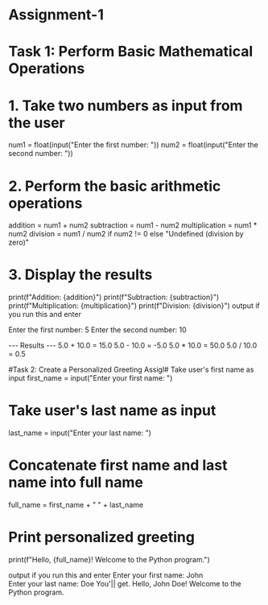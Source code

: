 # Assignment-1
# Task 1: Perform Basic Mathematical Operations

# 1. Take two numbers as input from the user
num1 = float(input("Enter the first number: "))
num2 = float(input("Enter the second number: "))

# 2. Perform the basic arithmetic operations
addition = num1 + num2
subtraction = num1 - num2
multiplication = num1 * num2
division = num1 / num2 if num2 != 0 else "Undefined (division by zero)"

# 3. Display the results
print(f"Addition: {addition}")
print(f"Subtraction: {subtraction}")
print(f"Multiplication: {multiplication}")
print(f"Division: {division}")
output
if you run this and enter

Enter the first number: 5
Enter the second number: 10

--- Results ---
5.0 + 10.0 = 15.0
5.0 - 10.0 = -5.0
5.0 * 10.0 = 50.0
5.0 / 10.0 = 0.5

#Task 2: Create a Personalized Greeting
Assigl# Take user's first name as input
first_name = input("Enter your first name: ")

# Take user's last name as input
last_name = input("Enter your last name: ")

# Concatenate first name and last name into full name
full_name = first_name + " " + last_name

# Print personalized greeting
print(f"Hello, {full_name}! Welcome to the Python program.")

output
if you run this and enter
Enter your first name: John  
Enter your last name: Doe
You'|| get.
Hello, John Doe! Welcome to the Python program.



